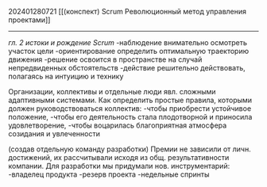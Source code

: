202401280721
[[(конспект) Scrum Революционный метод управления проектами]]
***
*гл. 2 истоки и рождение Scrum*
-наблюдение
внимательно осмотреть участок цели
-ориентирование
определить оптимальную траекторию движения 
-решение
освоится в пространстве на случай непредвиденных обстоятельств
-действие
решительно действовать, полагаясь на интуицию и технику

Организации, коллективы и отдельные люди явл. сложными адаптивными системами.
Как определить простые правила, которыми должен руководствоваться коллектив: 
-чтобы приобрести устойчивое положение, 
-чтобы его деятельность стала плодотворной и приносила удовлетворение, 
-чтобы воцарилась благоприятная атмосфера созидания и увлеченности

(создав отдельную команду разработки)
Премии не зависили от личн. достижений, их рассчитывали исходя из общ. результативности компании.
Для разработки мы придумали нов. инструментарий:
-владелец продукта
-резерв проекта
-недельные спринты

